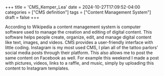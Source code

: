 +++
title = 'CMS_Kemper_Lea'
date = 2024-10-27T17:09:52-04:00
categories = ["CMS definition"]
tags = ["Content Management System"]
draft = false
+++

According to Wikipedia a content management system is computer software used to manage the creation and editing of digital content. This software helps people create, organize, edit, and manage digital content like text, images, and videos. CMS provides a user-friendly interface with little coding. Instagram is my most used CMS, I plan all of the tattoo parlors' social media posts through their platform. This also allows me to post the same content on Facebook as well. For example this weekend I made a post with pictures, videos, links to a raffle, and music, simply by uploading this content to Instagram templates.  
